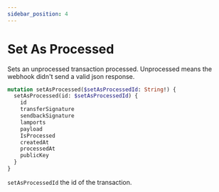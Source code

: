 ```yaml
---
sidebar_position: 4
---
```



# Set As Processed
Sets an unprocessed transaction processed. Unprocessed means the webhook didn't send a valid json response.
```graphql
mutation setAsProcessed($setAsProcessedId: String!) {
  setAsProcessed(id: $setAsProcessedId) {
    id
    transferSignature
    sendbackSignature
    lamports
    payload
    IsProcessed
    createdAt
    processedAt
    publicKey
  }
}
```

`setAsProcessedId` the id of the transaction.
